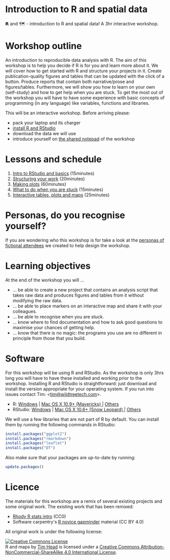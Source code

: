 # Introduction to R and spatial data
𝗥 and 🗺 - introduction to R and spatial data! A 3hr interactive workshop.


# Workshop outline

An introduction to reproducible data analysis with R. The aim of this
workshop is to help you decide if R is for you and learn
more about it. We will cover how to
get started with R and structure your projects in it. Create publication-quality
figures and tables that can be updated with the click of a button. Produce
reports that contain both narrative/prose and figures/tables. Furthermore,
we will show you how to learn on your own (self-study) and how to get help when
you are stuck. To get the most out of the workshop you will have to have
some experience with basic concepts of programming (in any language) like
variables, functions and libraries.

This will be an interactive workshop. Before arriving please:

* pack your laptop and its charger
* [install R and RStudio](#software)
* download the data we will use
* introduce yourself on [the shared notepad](https://public.etherpad-mozilla.org/p/geong-r-and-maps-2016) of the workshop


# Lessons and schedule

1. [Intro to RStudio and basics](lessons/01-getting-started.Rmd) (15minutes)
1. [Structuring your work](lessons/02-getting-organised.Rmd) (20minutes)
1. [Making plots](lessons/03-plotting.Rmd) (60minutes)
1. [What to do when you are stuck](lessons/04-getting-help.Rmd) (15minutes)
1. [Interactive tables, plots and maps](lessons/05-interactive-maps.Rmd) (25minutes)


# Personas, do you recognise yourself?

If you are wondering who this workshop is for take a look at the [personas
of fictional attendees][personas] we created to help design the workshop.

[personas]: https://github.com/wildtreetech/r-and-maps/issues/1


# Learning objectives

At the end of the workshop you will ...

* … be able to create a new project that contains an analysis script
  that takes raw data and produces figures and tables from it without
  modifying the raw data.
* … be able to place markers on an interactive map and share it with
  your colleagues.
* … be able to recognise when you are stuck.
* … know where to find documentation and how to ask good questions to
  maximise your chances of getting help.
* … know that there is no magic: the programs you use are no different
  in principle from those that you build.


# Software

For this workshop will be using R and RStudio. As the workshop is only 3hrs
long you will have to have these installed and working prior to the
workshop. Installing R and RStudio is straightforward: just download and
install the version appropriate for your operating system. If you run into
issues contact Tim: <[tim@wildtreetech.com](mailto:tim@wildtreetech.com)>.

- R: [Windows](https://cran.r-project.org/bin/windows/base/R-3.3.1-win.exe) | [Mac OS X 10.9+ (Mavericks) ](https://cran.r-project.org/bin/macosx/R-3.3.1.pkg) |  [Others](https://cran.r-project.org/)
- RStudio: [Windows](https://download1.rstudio.org/RStudio-0.99.903.exe) | [Mac OS X 10.6+ (Snow Leopard) ](https://download1.rstudio.org/RStudio-0.99.903.dmg) |  [Others](https://www.rstudio.com/products/rstudio/download/)

We will use a few libraries that are not part of R by default. You can install
them by running the following commands in RStudio:

```R
install.packages("ggplot2")
install.packages("rmarkdown")
install.packages("leaflet")
install.packages("DT")
```

Also make sure that your packages are up-to-date by running:

```R
update.packages()
```

# Licence

The materials for this workshop are a remix of several existing projects and
some original work. The existing work that has been remixed:

* [Rhody R stats intro](https://github.com/rhodyrstats/intro_r_workshop) (CC0)
* Software carpentry's [R novice gapminder](https://github.com/swcarpentry/r-novice-gapminder)
  material (CC BY 4.0)

All original work is under the following license:

<a rel="license" href="http://creativecommons.org/licenses/by-nc-sa/4.0/"><img alt="Creative Commons License" style="border-width:0" src="https://i.creativecommons.org/l/by-nc-sa/4.0/80x15.png" /></a><br /><span xmlns:dct="http://purl.org/dc/terms/" property="dct:title">R and maps</span> by <a xmlns:cc="http://creativecommons.org/ns#" href="https://github.com/wildtreetech/ghbd" property="cc:attributionName" rel="cc:attributionURL">Tim Head</a> is licensed under a <a rel="license" href="http://creativecommons.org/licenses/by-nc-sa/4.0/">Creative Commons Attribution-NonCommercial-ShareAlike 4.0 International License</a>.
